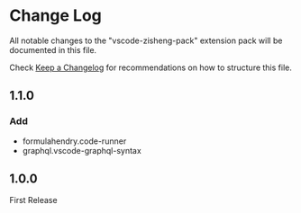 # Change Log

All notable changes to the "vscode-zisheng-pack" extension pack will be documented in this file.

Check [Keep a Changelog](http://keepachangelog.com/) for recommendations on how to structure this file.

## 1.1.0

### Add

- formulahendry.code-runner
- graphql.vscode-graphql-syntax

## 1.0.0

First Release